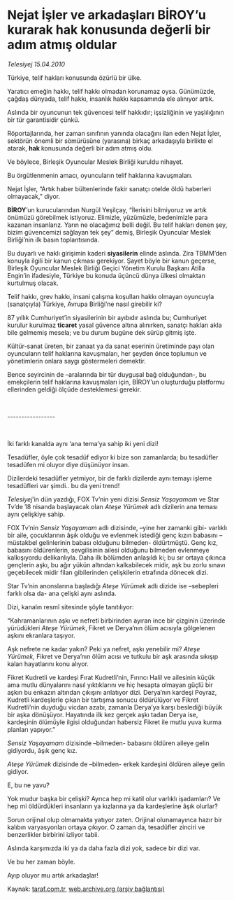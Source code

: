 # Nejat İşler ve arkadaşları BİROY’u kurarak hak konusunda değerli bir adım atmış oldular

*Telesiyej 15.04.2010*

<div class="yazi"><p>Türkiye, telif hakları konusunda özürlü bir ülke. </p>
<p>Yaratıcı emeğin hakkı, telif hakkı olmadan korunamaz oysa. Günümüzde, çağdaş dünyada, telif hakkı, insanlık hakkı kapsamında ele alınıyor artık.</p>
<p>Aslında bir oyuncunun tek güvencesi telif hakkıdır; işsizliğinin ve yaşlılığının bir tür garantisidir çünkü.</p>
<p>Röportajlarında, her zaman sınıfının yanında olacağını ilan eden Nejat İşler, sektörün önemli bir sömürüsüne (yarasına) birkaç arkadaşıyla birlikte el atarak, <b>hak </b>konusunda değerli bir adım atmış oldu. </p>
<p>Ve böylece, Birleşik Oyuncular Meslek Birliği kuruldu nihayet.</p>
<p>Bu örgütlenmenin amacı, oyuncuların telif haklarına kavuşmaları.</p>
<p>Nejat İşler, “Artık haber bültenlerinde fakir sanatçı otelde öldü haberleri olmayacak,” diyor.</p>
<p><b>BİROY</b>’un kurucularından Nurgül Yeşilçay, “İlerisini bilmiyoruz ve artık önümüzü görebilmek istiyoruz. Elimizle, yüzümüzle, bedenimizle para kazanan insanlarız. Yarın ne olacağımız belli değil. Bu telif hakları denen şey, bizim güvencemizi sağlayan tek şey” demiş, Birleşik Oyuncular Meslek Birliği’nin ilk basın toplantısında.</p>
<p>Bu duyarlı ve haklı girişimin kaderi <b>siyasilerin</b> elinde aslında. Zira TBMM’den konuyla ilgili bir kanun çıkması gerekiyor. Şayet böyle bir kanun geçerse, Birleşik Oyuncular Meslek Birliği Geçici Yönetim Kurulu Başkanı Atilla Engin’in ifadesiyle, Türkiye bu konuda üçüncü dünya ülkesi olmaktan kurtulmuş olacak.</p>
<p>Telif hakkı, grev hakkı, insani çalışma koşulları hakkı olmayan oyuncuyla (sanatçıyla) Türkiye, Avrupa Birliği’ne nasıl girebilir ki?</p>
<p>87 yıllık Cumhuriyet’in siyasilerinin bir ayıbıdır aslında bu; Cumhuriyet kurulur kurulmaz <b>ticaret</b> yasal güvence altına alınırken, sanatçı hakları akla bile gelmemiş mesela; ve bu durum bugüne dek sürüp gitmiş işte.</p>
<p>Kültür-sanat üreten, bir zanaat ya da sanat eserinin üretiminde payı olan oyuncuların telif haklarına kavuşmaları, her şeyden önce toplumun ve yönetimlerin onlara saygı göstermeleri demektir.</p>
<p>Bence seyircinin de –aralarında bir tür duygusal bağ olduğundan-, bu emekçilerin telif haklarına kavuşmaları için, BİROY’un oluşturduğu platformu ellerinden geldiği ölçüde desteklemesi gerekir. </p>
<p><b> </b></p>
<p>-----------------</p>
<p><b> </b></p>
<p>İki farklı kanalda aynı ‘ana tema’ya sahip iki yeni dizi! </p>
<p>Tesadüfler, öyle çok tesadüf ediyor ki bize son zamanlarda; bu tesadüfler tesadüfen mi oluyor diye düşünüyor insan. </p>
<p>Dizilerdeki tesadüfler yetmiyor, bir de farklı dizilerde aynı temayı işleme tesadüfleri var şimdi.. bu da yeni trend!</p>
<p><i>Telesiyej</i>’in dün yazdığı, FOX Tv’nin yeni dizisi <i>Sensiz Yaşayamam</i> ve Star Tv’de 18 nisanda başlayacak olan <i>Ateşe Yürümek </i>adlı dizilerin ana teması aynı çelişkiye sahip.</p>
<p>FOX Tv’nin <i>Sensiz Yaşayamam</i> adlı dizisinde, –yine her zamanki gibi- varlıklı bir aile, çocuklarının âşık olduğu ve evlenmek istediği genç kızın babasını –müstakbel gelinlerinin babası olduğunu bilmeden- öldürtmüştü. Genç kız, babasını öldürenlerin, sevgilisinin ailesi olduğunu bilmeden evlenmeye kalkışıyordu delikanlıyla. Daha ilk bölümden anlaşıldı ki; bu sır ortaya çıkınca gençlerin aşkı, bu ağır yükün altından kalkabilecek midir, aşk bu zorlu sınavı geçebilecek midir filan gibilerinden çelişkilerin etrafında dönecek dizi.</p>
<p>Star Tv’nin anonslarına başladığı <i>Ateşe Yürümek</i> adlı dizide ise –sebepleri farklı olsa da- ana çelişki aynı aslında. </p>
<p>Dizi, kanalın resmî sitesinde şöyle tanıtılıyor:</p>
<p>“Kahramanlarının aşkı ve nefreti birbirinden ayıran ince bir çizginin üzerinde yürüdükleri <i>Ateşe Yürümek</i>, Fikret ve Derya’nın ölüm acısıyla gölgelenen aşkını ekranlara taşıyor. </p>
<p>Aşk nefrete ne kadar yakın? Peki ya nefret, aşkı yenebilir mi? <i>Ateşe Yürümek</i>, Fikret ve Derya’nın ölüm acısı ve tutkulu bir aşk arasında sıkışıp kalan hayatlarını konu alıyor.</p>
<p>Fikret Kudretli ve kardeşi Fırat Kudretli’nin, Fırıncı Halil ve ailesinin küçük ama mutlu dünyalarını nasıl yıktıklarını ve hiç hesapta olmayan güçlü bir aşkın bu enkazın altından çıkışını anlatıyor dizi. Derya’nın kardeşi Poyraz, Kudretli kardeşlerle çıkan bir tartışma sonucu öldürülüyor ve Fikret Kudretli’nin duyduğu vicdan azabı, zamanla Derya’ya karşı beslediği büyük bir aşka dönüşüyor. Hayatında ilk kez gerçek aşkı tadan Derya ise, kardeşinin ölümüyle ilgisi olduğundan habersiz Fikret ile mutlu yuva kurma planları yapıyor.”</p>
<p><i>Sensiz Yaşayamam</i> dizisinde –bilmeden- babasını öldüren aileye gelin gidiyordu, âşık genç kız.</p>
<p><i>Ateşe Yürümek</i> dizisinde de –bilmeden- erkek kardeşini öldüren aileye gelin gidiyor.</p>
<p>E, bu ne yavu?</p>
<p>Yok mudur başka bir çelişki? Ayrıca hep mi katil olur varlıklı işadamları? Ve hep mi öldürdükleri insanların ya kızlarına ya da kardeşlerine âşık olurlar?</p>
<p>Sorun orijinal olup olmamakta yatıyor zaten. Orijinal olunamayınca hazır bir kalıbın varyasyonları ortaya çıkıyor. O zaman da, tesadüfler zinciri ve benzerlikler birbirini izliyor tabii. </p>
<p>Aslında karşımızda iki ya da daha fazla dizi yok, sadece bir dizi var. </p>
<p>Ve bu her zaman böyle.</p>
<p>Ayıp oluyor mu artık arkadaşlar!</p></div>

Kaynak: [taraf.com.tr](http://www.taraf.com.tr:80/makale/10898.htm), [web.archive.org (arşiv bağlantısı)](http://web.archive.org/web/20100418195110/http://www.taraf.com.tr:80/makale/10898.htm)
